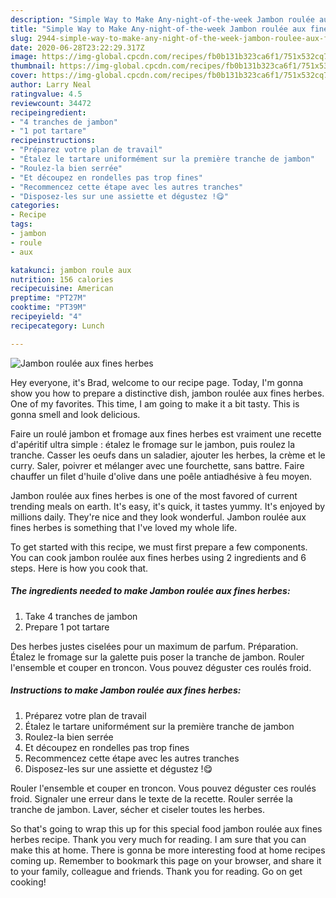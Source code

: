 ```yaml
---
description: "Simple Way to Make Any-night-of-the-week Jambon roulée aux fines herbes"
title: "Simple Way to Make Any-night-of-the-week Jambon roulée aux fines herbes"
slug: 2944-simple-way-to-make-any-night-of-the-week-jambon-roulee-aux-fines-herbes
date: 2020-06-28T23:22:29.317Z
image: https://img-global.cpcdn.com/recipes/fb0b131b323ca6f1/751x532cq70/jambon-roulee-aux-fines-herbes-photo-principale-de-la-recette.jpg
thumbnail: https://img-global.cpcdn.com/recipes/fb0b131b323ca6f1/751x532cq70/jambon-roulee-aux-fines-herbes-photo-principale-de-la-recette.jpg
cover: https://img-global.cpcdn.com/recipes/fb0b131b323ca6f1/751x532cq70/jambon-roulee-aux-fines-herbes-photo-principale-de-la-recette.jpg
author: Larry Neal
ratingvalue: 4.5
reviewcount: 34472
recipeingredient:
- "4 tranches de jambon"
- "1 pot tartare"
recipeinstructions:
- "Préparez votre plan de travail"
- "Étalez le tartare uniformément sur la première tranche de jambon"
- "Roulez-la bien serrée"
- "Et découpez en rondelles pas trop fines"
- "Recommencez cette étape avec les autres tranches"
- "Disposez-les sur une assiette et dégustez !😋"
categories:
- Recipe
tags:
- jambon
- roule
- aux

katakunci: jambon roule aux 
nutrition: 156 calories
recipecuisine: American
preptime: "PT27M"
cooktime: "PT39M"
recipeyield: "4"
recipecategory: Lunch

---
```



![Jambon roulée aux fines herbes](https://img-global.cpcdn.com/recipes/fb0b131b323ca6f1/751x532cq70/jambon-roulee-aux-fines-herbes-photo-principale-de-la-recette.jpg)

Hey everyone, it's Brad, welcome to our recipe page. Today, I'm gonna show you how to prepare a distinctive dish, jambon roulée aux fines herbes. One of my favorites. This time, I am going to make it a bit tasty. This is gonna smell and look delicious.

Faire un roulé jambon et fromage aux fines herbes est vraiment une recette d&#39;apéritif ultra simple : étalez le fromage sur le jambon, puis roulez la tranche. Casser les oeufs dans un saladier, ajouter les herbes, la crème et le curry. Saler, poivrer et mélanger avec une fourchette, sans battre. Faire chauffer un filet d&#39;huile d&#39;olive dans une poêle antiadhésive à feu moyen.

Jambon roulée aux fines herbes is one of the most favored of current trending meals on earth. It's easy, it's quick, it tastes yummy. It's enjoyed by millions daily. They're nice and they look wonderful. Jambon roulée aux fines herbes is something that I've loved my whole life.


To get started with this recipe, we must first prepare a few components. You can cook jambon roulée aux fines herbes using 2 ingredients and 6 steps. Here is how you cook that.

<!--inarticleads1-->

##### The ingredients needed to make Jambon roulée aux fines herbes:

1. Take 4 tranches de jambon
1. Prepare 1 pot tartare


Des herbes justes ciselées pour un maximum de parfum. Préparation. Étalez le fromage sur la galette puis poser la tranche de jambon. Rouler l&#39;ensemble et couper en troncon. Vous pouvez déguster ces roulés froid. 

<!--inarticleads2-->

##### Instructions to make Jambon roulée aux fines herbes:

1. Préparez votre plan de travail
1. Étalez le tartare uniformément sur la première tranche de jambon
1. Roulez-la bien serrée
1. Et découpez en rondelles pas trop fines
1. Recommencez cette étape avec les autres tranches
1. Disposez-les sur une assiette et dégustez !😋


Rouler l&#39;ensemble et couper en troncon. Vous pouvez déguster ces roulés froid. Signaler une erreur dans le texte de la recette. Rouler serrée la tranche de jambon. Laver, sécher et ciseler toutes les herbes. 

So that's going to wrap this up for this special food jambon roulée aux fines herbes recipe. Thank you very much for reading. I am sure that you can make this at home. There is gonna be more interesting food at home recipes coming up. Remember to bookmark this page on your browser, and share it to your family, colleague and friends. Thank you for reading. Go on get cooking!
